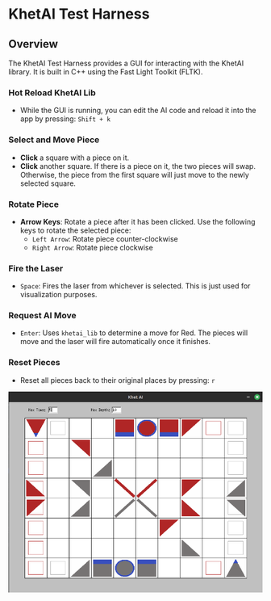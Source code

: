 # KhetAI Test Harness

## Overview

The KhetAI Test Harness provides a GUI for interacting with the KhetAI library. It is built in C++ using the Fast Light Toolkit (FLTK).

### Hot Reload KhetAI Lib

- While the GUI is running, you can edit the AI code and reload it into the app by pressing: `Shift + k`

### Select and Move Piece

- **Click** a square with a piece on it.
- **Click** another square. If there is a piece on it, the two pieces will swap. Otherwise, the piece from the first square will just move to the newly selected square.

### Rotate Piece

- **Arrow Keys**: Rotate a piece after it has been clicked. Use the following keys to rotate the selected piece:
  - `Left Arrow`: Rotate piece counter-clockwise
  - `Right Arrow`: Rotate piece clockwise

### Fire the Laser

- `Space`: Fires the laser from whichever is selected. This is just used for visualization purposes.

### Request AI Move

- `Enter`: Uses `khetai_lib` to determine a move for Red. The pieces will move and the laser will fire automatically once it finishes.

### Reset Pieces

- Reset all pieces back to their original places by pressing: `r`

![board](assets/example_board.png)